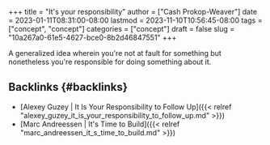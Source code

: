 +++
title = "It's your responsibility"
author = ["Cash Prokop-Weaver"]
date = 2023-01-11T08:31:00-08:00
lastmod = 2023-11-10T10:56:45-08:00
tags = ["concept", "concept"]
categories = ["concept"]
draft = false
slug = "10a267a0-61e5-4627-bce0-8b2d46847551"
+++

A generalized idea wherein you're not at fault for something but nonetheless you're responsible for doing something about it.


## Backlinks {#backlinks}

-   [Alexey Guzey | It Is Your Responsibility to Follow Up]({{< relref "alexey_guzey_it_is_your_responsibility_to_follow_up.md" >}})
-   [Marc Andreessen | It's Time to Build]({{< relref "marc_andreessen_it_s_time_to_build.md" >}})
